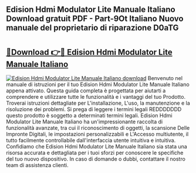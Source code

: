 ## Edision Hdmi Modulator Lite Manuale Italiano Download gratuit PDF - Part-9Ot Italiano Nuovo manuale del proprietario di riparazione D0aTG

# <h2><a href="http://dfdnwn.blite.top/?on=Edision+Hdmi+Modulator+Lite+Manuale+Italiano">🔗Download 👉🔴 Edision Hdmi Modulator Lite Manuale Italiano</a></h2>

[![Edision Hdmi Modulator Lite Manuale Italiano download](https://i.imgur.com/lujVjoI.png)](http://dfdnwn.blite.top/?on=Edision+Hdmi+Modulator+Lite+Manuale+Italiano)
Benvenuto nel manuale di istruzioni per il tuo Edision Hdmi Modulator Lite Manuale Italiano appena attivato. Questa guida completa è progettata per aiutarti a comprendere e utilizzare tutte le funzionalità e i vantaggi del tuo Prodotto. Troverai istruzioni dettagliate per L'installazione, L'uso, la manutenzione e la risoluzione dei problemi. Si prega di leggere i termini legali REDDDDDDD questo prodotto è soggetto a determinati termini legali. Edision Hdmi Modulator Lite Manuale Italiano ha un'impressionante raccolta di funzionalità avanzate, tra cui il riconoscimento di oggetti, la scansione Delle Impronte Digitali, le impostazioni personalizzabili e L'Accesso multiutente, il tutto facilmente controllabile dall'interfaccia utente intuitiva e intuitiva. Confidiamo che Edision Hdmi Modulator Lite Manuale Italiano sia stata una risorsa accurata e dettagliata per i tuoi sforzi per conoscere le specifiche del tuo nuovo dispositivo. In caso di domande o dubbi, contattare il nostro team di assistenza clienti.
